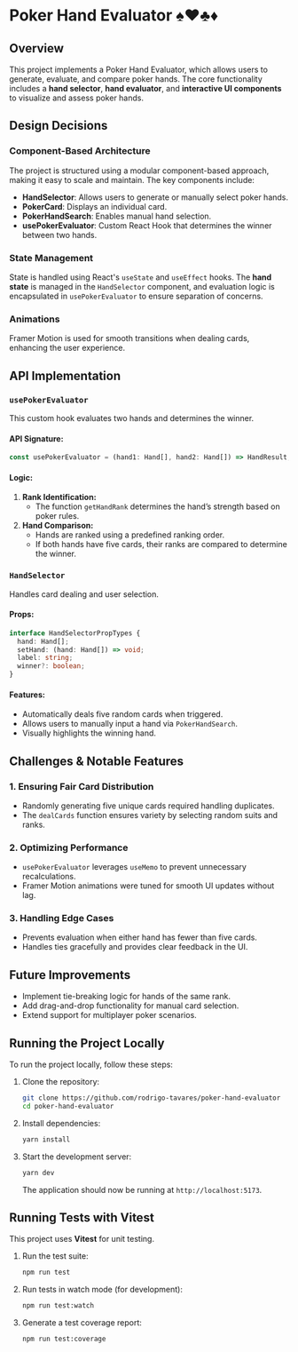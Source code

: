# Poker Hand Evaluator ♠️♥️♣️♦️

## Overview

This project implements a Poker Hand Evaluator, which allows users to generate, evaluate, and compare poker hands. The core functionality includes a **hand selector**, **hand evaluator**, and **interactive UI components** to visualize and assess poker hands.

## Design Decisions

### Component-Based Architecture

The project is structured using a modular component-based approach, making it easy to scale and maintain. The key components include:

- **HandSelector**: Allows users to generate or manually select poker hands.
- **PokerCard**: Displays an individual card.
- **PokerHandSearch**: Enables manual hand selection.
- **usePokerEvaluator**: Custom React Hook that determines the winner between two hands.

### State Management

State is handled using React's `useState` and `useEffect` hooks. The **hand state** is managed in the `HandSelector` component, and evaluation logic is encapsulated in `usePokerEvaluator` to ensure separation of concerns.

### Animations

Framer Motion is used for smooth transitions when dealing cards, enhancing the user experience.

## API Implementation

### `usePokerEvaluator`

This custom hook evaluates two hands and determines the winner.

#### **API Signature:**

```ts
const usePokerEvaluator = (hand1: Hand[], hand2: Hand[]) => HandResult;
```

#### **Logic:**

1. **Rank Identification:**
   - The function `getHandRank` determines the hand’s strength based on poker rules.
2. **Hand Comparison:**
   - Hands are ranked using a predefined ranking order.
   - If both hands have five cards, their ranks are compared to determine the winner.

### `HandSelector`

Handles card dealing and user selection.

#### **Props:**

```ts
interface HandSelectorPropTypes {
  hand: Hand[];
  setHand: (hand: Hand[]) => void;
  label: string;
  winner?: boolean;
}
```

#### **Features:**

- Automatically deals five random cards when triggered.
- Allows users to manually input a hand via `PokerHandSearch`.
- Visually highlights the winning hand.

## Challenges & Notable Features

### 1. **Ensuring Fair Card Distribution**

- Randomly generating five unique cards required handling duplicates.
- The `dealCards` function ensures variety by selecting random suits and ranks.

### 2. **Optimizing Performance**

- `usePokerEvaluator` leverages `useMemo` to prevent unnecessary recalculations.
- Framer Motion animations were tuned for smooth UI updates without lag.

### 3. **Handling Edge Cases**

- Prevents evaluation when either hand has fewer than five cards.
- Handles ties gracefully and provides clear feedback in the UI.

## Future Improvements

- Implement tie-breaking logic for hands of the same rank.
- Add drag-and-drop functionality for manual card selection.
- Extend support for multiplayer poker scenarios.



## Running the Project Locally
To run the project locally, follow these steps:

1. Clone the repository:
   ```sh
   git clone https://github.com/rodrigo-tavares/poker-hand-evaluator 
   cd poker-hand-evaluator
   ```

2. Install dependencies:
   ```sh
   yarn install
   ```

3. Start the development server:
   ```sh
   yarn dev
   ```
   The application should now be running at `http://localhost:5173`.


## Running Tests with Vitest
This project uses **Vitest** for unit testing.

1. Run the test suite:
   ```sh
   npm run test
   ```

2. Run tests in watch mode (for development):
   ```sh
   npm run test:watch
   ```

3. Generate a test coverage report:
   ```sh
   npm run test:coverage
   ```
